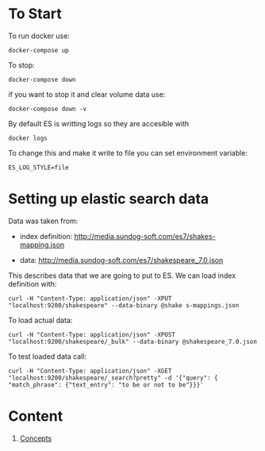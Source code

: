 # To Start
To run docker use:

`docker-compose up`

To stop:

`docker-compose down`

if you want to stop it and clear volume data use:

`docker-compose down -v`

By default ES is writting logs so they are accesible with 

`docker logs`

To change this and make it write to file you can set environment variable:

`ES_LOG_STYLE=file`

# Setting up elastic search data
Data was taken from: 
 - index definition: http://media.sundog-soft.com/es7/shakes-mapping.json

 - data: http://media.sundog-soft.com/es7/shakespeare_7.0.json

This describes data that we are going to put to ES. We can load index definition with:

`curl -H "Content-Type: application/json" -XPUT "localhost:9200/shakespeare" --data-binary @shake
s-mappings.json`

To load actual data:

`curl -H "Content-Type: application/json" -XPOST "localhost:9200/shakespeare/_bulk" --data-binary @shakespeare_7.0.json`

To test loaded data call:

`curl -H "Content-Type: application/json" -XGET "localhost:9200/shakespeare/_search?pretty" -d '{"query": { "match_phrase": {"text_entry": "to be or not to be"}}}'`

# Content
 1. [Concepts](https://github.com/antusus/elasticsearch-course/blob/main/notes/01_basic_concepts.md)

